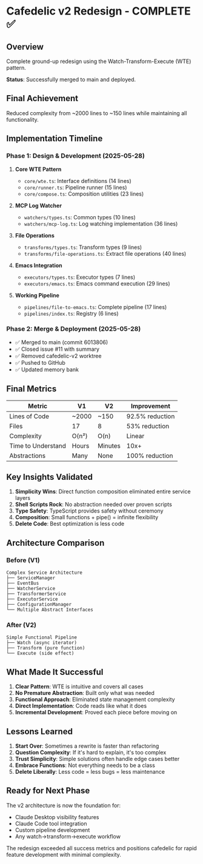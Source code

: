 # Cafedelic v2 Redesign - COMPLETE ✅

## Overview

Complete ground-up redesign using the Watch-Transform-Execute (WTE) pattern.

**Status**: Successfully merged to main and deployed.

## Final Achievement

Reduced complexity from ~2000 lines to ~150 lines while maintaining all functionality.

## Implementation Timeline

### Phase 1: Design & Development (2025-05-28)
1. **Core WTE Pattern**
   - `core/wte.ts`: Interface definitions (14 lines)
   - `core/runner.ts`: Pipeline runner (15 lines)
   - `core/compose.ts`: Composition utilities (23 lines)

2. **MCP Log Watcher**
   - `watchers/types.ts`: Common types (10 lines)
   - `watchers/mcp-log.ts`: Log watching implementation (36 lines)

3. **File Operations**
   - `transforms/types.ts`: Transform types (9 lines)
   - `transforms/file-operations.ts`: Extract file operations (40 lines)

4. **Emacs Integration**
   - `executors/types.ts`: Executor types (7 lines)
   - `executors/emacs.ts`: Emacs command execution (29 lines)

5. **Working Pipeline**
   - `pipelines/file-to-emacs.ts`: Complete pipeline (17 lines)
   - `pipelines/index.ts`: Registry (6 lines)

### Phase 2: Merge & Deployment (2025-05-28)
- ✅ Merged to main (commit 6013806)
- ✅ Closed issue #11 with summary
- ✅ Removed cafedelic-v2 worktree
- ✅ Pushed to GitHub
- ✅ Updated memory bank

## Final Metrics

| Metric | V1 | V2 | Improvement |
|--------|----|----|-------------|
| Lines of Code | ~2000 | ~150 | 92.5% reduction |
| Files | 17 | 8 | 53% reduction |
| Complexity | O(n²) | O(n) | Linear |
| Time to Understand | Hours | Minutes | 10x+ |
| Abstractions | Many | None | 100% reduction |

## Key Insights Validated

1. **Simplicity Wins**: Direct function composition eliminated entire service layers
2. **Shell Scripts Rock**: No abstraction needed over proven scripts
3. **Type Safety**: TypeScript provides safety without ceremony
4. **Composition**: Small functions + pipe() = infinite flexibility
5. **Delete Code**: Best optimization is less code

## Architecture Comparison

### Before (V1)
```
Complex Service Architecture
├── ServiceManager
├── EventBus
├── WatcherService
├── TransformerService
├── ExecutorService
├── ConfigurationManager
└── Multiple Abstract Interfaces
```

### After (V2)
```
Simple Functional Pipeline
├── Watch (async iterator)
├── Transform (pure function)
└── Execute (side effect)
```

## What Made It Successful

1. **Clear Pattern**: WTE is intuitive and covers all cases
2. **No Premature Abstraction**: Built only what was needed
3. **Functional Approach**: Eliminated state management complexity
4. **Direct Implementation**: Code reads like what it does
5. **Incremental Development**: Proved each piece before moving on

## Lessons Learned

1. **Start Over**: Sometimes a rewrite is faster than refactoring
2. **Question Complexity**: If it's hard to explain, it's too complex
3. **Trust Simplicity**: Simple solutions often handle edge cases better
4. **Embrace Functions**: Not everything needs to be a class
5. **Delete Liberally**: Less code = less bugs = less maintenance

## Ready for Next Phase

The v2 architecture is now the foundation for:
- Claude Desktop visibility features
- Claude Code tool integration
- Custom pipeline development
- Any watch→transform→execute workflow

The redesign exceeded all success metrics and positions cafedelic for rapid feature development with minimal complexity.